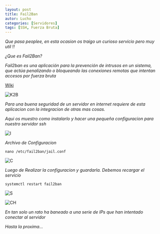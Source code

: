 ```yaml
---
layout: post
title: Fail2Ban
autor: Lucho
categories: [Servidores]
tags: [SSH, Fuerza Bruta]
---
```


_Que pasa peoplee, en esta ocasion os traigo un curioso servicio pero muy util !!_

_¿Que es Fail2Ban?_

_Fail2ban es una aplicación para la prevención de intrusos en un sistema, que actúa penalizando o bloqueando las conexiones remotas que intentan accesos por fuerza bruta_

[Wiki](https://es.wikipedia.org/wiki/Fail2ban)

![K2B](https://geekland.eu/wp-content/uploads/2018/05/instalar-y-configurar-fail2ban.png)

_Para una buena seguridad de un servidor en internet requiere de esta aplicacion con la integracion de otras mas cosas._

_Aqui os muestro como instalarlo y hacer una pequeña configuracion para nuestro servidor ssh_

![I](https://raw.githubusercontent.com/Lucho00Cuba/lucho00cuba.github.io/main/img/f2b/install.PNG)

_Archivo de Configuracion_
```shell
nano /etc/fail2ban/jail.conf
```

![C](https://raw.githubusercontent.com/Lucho00Cuba/lucho00cuba.github.io/main/img/f2b/conf.PNG)

_Luego de Realizar la configuracion y guardarla. Debemos recargar el servicio_
```shell
systemctl restart fail2ban
```

![S](https://raw.githubusercontent.com/Lucho00Cuba/lucho00cuba.github.io/main/img/f2b/status.PNG)

![CH](https://raw.githubusercontent.com/Lucho00Cuba/lucho00cuba.github.io/main/img/f2b/check.PNG)

_En tan solo un rato ha baneado a una serie de IPs que han intentado conectar al servidor_

_Hasta la proxima..._